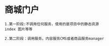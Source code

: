 # 商城门户 
    1.第一阶段:不调用任何服务，使用的是项目中的静态资源
    index 图片等等
    
    2.第二阶段：调用服务，内容服务CMS或者商品服务manager    